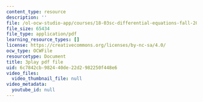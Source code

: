 ```yaml
---
content_type: resource
description: ''
file: /ol-ocw-studio-app/courses/18-03sc-differential-equations-fall-2011/6c7842cb982440de22d2982250f448e6_LbKKzMag5Rc.pdf
file_size: 65434
file_type: application/pdf
learning_resource_types: []
license: https://creativecommons.org/licenses/by-nc-sa/4.0/
ocw_type: OCWFile
resourcetype: Document
title: 3play pdf file
uid: 6c7842cb-9824-40de-22d2-982250f448e6
video_files:
  video_thumbnail_file: null
video_metadata:
  youtube_id: null
---
```

